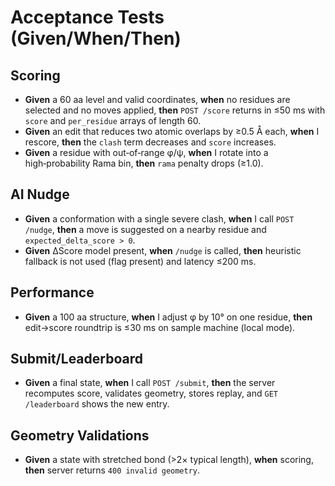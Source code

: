 # Acceptance Tests (Given/When/Then)

## Scoring
- **Given** a 60 aa level and valid coordinates, **when** no residues are selected and no moves applied, **then** `POST /score` returns in ≤50 ms with `score` and `per_residue` arrays of length 60.
- **Given** an edit that reduces two atomic overlaps by ≥0.5 Å each, **when** I rescore, **then** the `clash` term decreases and `score` increases.
- **Given** a residue with out‑of‑range φ/ψ, **when** I rotate into a high‑probability Rama bin, **then** `rama` penalty drops (≥1.0).

## AI Nudge
- **Given** a conformation with a single severe clash, **when** I call `POST /nudge`, **then** a move is suggested on a nearby residue and `expected_delta_score > 0`.
- **Given** ΔScore model present, **when** `/nudge` is called, **then** heuristic fallback is not used (flag present) and latency ≤200 ms.

## Performance
- **Given** a 100 aa structure, **when** I adjust φ by 10° on one residue, **then** edit→score roundtrip is ≤30 ms on sample machine (local mode).

## Submit/Leaderboard
- **Given** a final state, **when** I call `POST /submit`, **then** the server recomputes score, validates geometry, stores replay, and `GET /leaderboard` shows the new entry.

## Geometry Validations
- **Given** a state with stretched bond (>2× typical length), **when** scoring, **then** server returns `400 invalid geometry`.
